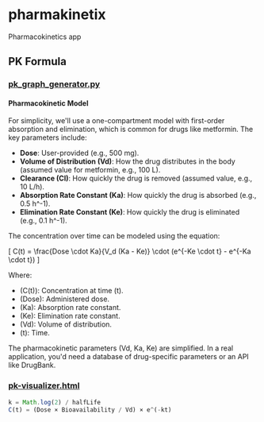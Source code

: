# pharmakinetix
Pharmacokinetics app

## PK Formula

### [pk\_graph_generator.py](pk_graph_generator.py)


#### Pharmacokinetic Model
For simplicity, we'll use a one-compartment model with first-order absorption and elimination, which is common for drugs like metformin. The key parameters include:

- **Dose**: User-provided (e.g., 500 mg).
- **Volume of Distribution (Vd)**: How the drug distributes in the body (assumed value for metformin, e.g., 100 L).
- **Clearance (Cl)**: How quickly the drug is removed (assumed value, e.g., 10 L/h).
- **Absorption Rate Constant (Ka)**: How quickly the drug is absorbed (e.g., 0.5 h^-1).
- **Elimination Rate Constant (Ke)**: How quickly the drug is eliminated (e.g., 0.1 h^-1).

The concentration over time can be modeled using the equation:

\[
C(t) = \frac{Dose \cdot Ka}{V_d (Ka - Ke)} \cdot (e^{-Ke \cdot t} - e^{-Ka \cdot t})
\]

Where:

- \(C(t)\): Concentration at time \(t\).
- \(Dose\): Administered dose.
- \(Ka\): Absorption rate constant.
- \(Ke\): Elimination rate constant.
- \(Vd\): Volume of distribution.
- \(t\): Time.

The pharmacokinetic parameters (Vd, Ka, Ke) are simplified. In a real application, you'd need a database of drug-specific parameters or an API like DrugBank.

### [pk-visualizer.html](pk-visualizer.html)

```js
k = Math.log(2) / halfLife
C(t) = (Dose × Bioavailability / Vd) × e^(-kt)
```
